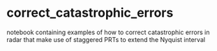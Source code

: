 # correct_catastrophic_errors
notebook containing examples of how to correct catastrophic errors in radar that make use of staggered PRTs to extend the Nyquist interval
